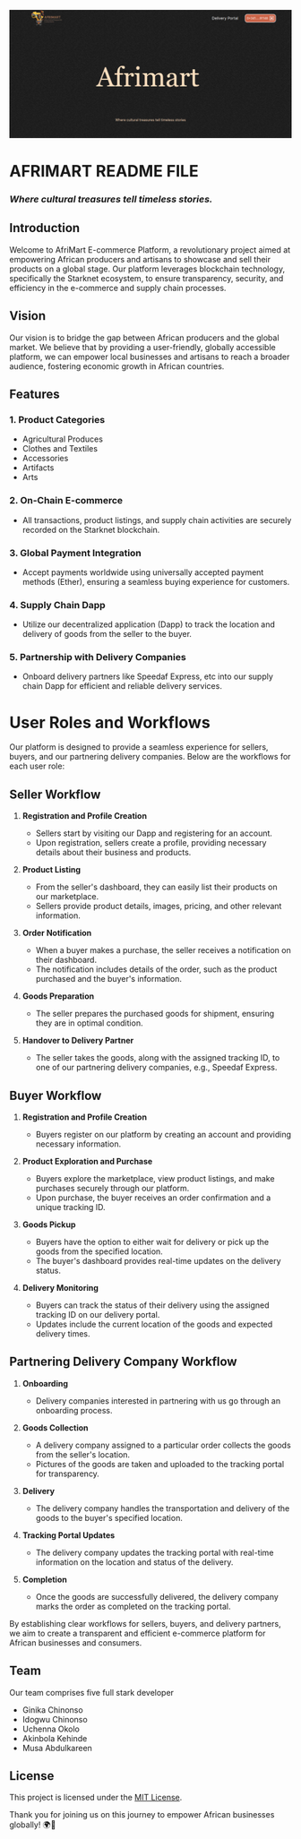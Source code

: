 ![Image description](./packages/afri_mart/public/afrimart%20barner.png)
#  AFRIMART README FILE
### *Where cultural treasures tell timeless stories.*

## Introduction

Welcome to AfriMart E-commerce Platform, a revolutionary project aimed at empowering African producers and artisans to showcase and sell their products on a global stage. Our platform leverages blockchain technology, specifically the Starknet ecosystem, to ensure transparency, security, and efficiency in the e-commerce and supply chain processes.

## Vision

Our vision is to bridge the gap between African producers and the global market. We believe that by providing a user-friendly, globally accessible platform, we can empower local businesses and artisans to reach a broader audience, fostering economic growth in African countries.

## Features

### 1. **Product Categories**
   - Agricultural Produces
   - Clothes and Textiles
   - Accessories
   - Artifacts
   - Arts

### 2. **On-Chain E-commerce**
   - All transactions, product listings, and supply chain activities are securely recorded on the Starknet blockchain.

### 3. **Global Payment Integration**
   - Accept payments worldwide using universally accepted payment methods (Ether), ensuring a seamless buying experience for customers.

### 4. **Supply Chain Dapp**
   - Utilize our decentralized application (Dapp) to track the location and delivery of goods from the seller to the buyer.

### 5. **Partnership with Delivery Companies**
   - Onboard delivery partners like Speedaf Express, etc into our supply chain Dapp for efficient and reliable delivery services.

# User Roles and Workflows

Our platform is designed to provide a seamless experience for sellers, buyers, and our partnering delivery companies. Below are the workflows for each user role:

## Seller Workflow

1. **Registration and Profile Creation**
   - Sellers start by visiting our Dapp and registering for an account.
   - Upon registration, sellers create a profile, providing necessary details about their business and products.

2. **Product Listing**
   - From the seller's dashboard, they can easily list their products on our marketplace.
   - Sellers provide product details, images, pricing, and other relevant information.

3. **Order Notification**
   - When a buyer makes a purchase, the seller receives a notification on their dashboard.
   - The notification includes details of the order, such as the product purchased and the buyer's information.

4. **Goods Preparation**
   - The seller prepares the purchased goods for shipment, ensuring they are in optimal condition.

5. **Handover to Delivery Partner**
   - The seller takes the goods, along with the assigned tracking ID, to one of our partnering delivery companies, e.g., Speedaf Express.


## Buyer Workflow

1. **Registration and Profile Creation**
   - Buyers register on our platform by creating an account and providing necessary information.

2. **Product Exploration and Purchase**
   - Buyers explore the marketplace, view product listings, and make purchases securely through our platform.
   - Upon purchase, the buyer receives an order confirmation and a unique tracking ID.

3. **Goods Pickup**
   - Buyers have the option to either wait for delivery or pick up the goods from the specified location.
   - The buyer's dashboard provides real-time updates on the delivery status.

4. **Delivery Monitoring**
   - Buyers can track the status of their delivery using the assigned tracking ID on our delivery portal.
   - Updates include the current location of the goods and expected delivery times.

## Partnering Delivery Company Workflow

1. **Onboarding**
   - Delivery companies interested in partnering with us go through an onboarding process.

2. **Goods Collection**
   - A delivery company assigned to a particular order collects the goods from the seller's location.
   - Pictures of the goods are taken and uploaded to the tracking portal for transparency.

3. **Delivery**
   - The delivery company handles the transportation and delivery of the goods to the buyer's specified location.

4. **Tracking Portal Updates**
   - The delivery company updates the tracking portal with real-time information on the location and status of the delivery.

5. **Completion**
   - Once the goods are successfully delivered, the delivery company marks the order as completed on the tracking portal.

By establishing clear workflows for sellers, buyers, and delivery partners, we aim to create a transparent and efficient e-commerce platform for African businesses and consumers.

## Team

Our team comprises five full stark developer
- Ginika Chinonso
- Idogwu Chinonso
- Uchenna Okolo
- Akinbola Kehinde
- Musa Abdulkareen

## License

This project is licensed under the [MIT License](LICENSE).


Thank you for joining us on this journey to empower African businesses globally! 🌍💼
